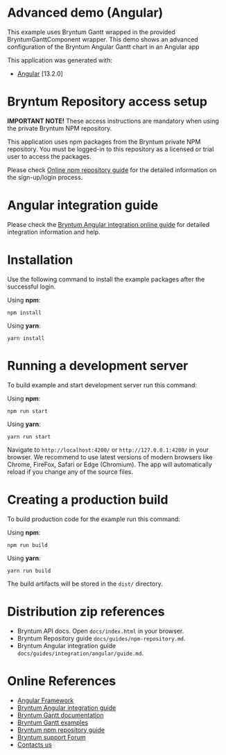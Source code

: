 # Advanced demo (Angular)

This example uses Bryntum Gantt wrapped in the provided BryntumGanttComponent wrapper.
This demo shows an advanced configuration of the Bryntum Angular Gantt chart in an Angular app

This application was generated with:

* [Angular](https://angular.io/) [13.2.0]

# Bryntum Repository access setup

**IMPORTANT NOTE!** These access instructions are mandatory when using the private Bryntum NPM repository.

This application uses npm packages from the Bryntum private NPM repository. You must be logged-in to this repository as
a licensed or trial user to access the packages.

Please check [Online npm repository guide](https://bryntum.com/products/gantt/docs/guide/Gantt/npm-repository) for the detailed information on the
sign-up/login process.

# Angular integration guide

Please check the [Bryntum Angular integration online guide](https://bryntum.com/products/gantt/docs/guide/Gantt/integration/angular/guide) for detailed
integration information and help.

# Installation

Use the following command to install the example packages after the successful login.

Using **npm**:

```shell
npm install
```

Using **yarn**:

```shell
yarn install
```

# Running a development server

To build example and start development server run this command:

Using **npm**:

```shell
npm run start
```

Using **yarn**:

```shell
yarn run start
```

Navigate to `http://localhost:4200/` or `http://127.0.0.1:4200/` in your browser. We recommend to use latest versions of
modern browsers like Chrome, FireFox, Safari or Edge (Chromium). The app will automatically reload if you change any of
the source files.

# Creating a production build

To build production code for the example run this command:

Using **npm**:

```shell
npm run build
```

Using **yarn**:

```shell
yarn run build
```

The build artifacts will be stored in the `dist/` directory.

# Distribution zip references

* Bryntum API docs. Open `docs/index.html` in your browser.
* Bryntum Repository guide `docs/guides/npm-repository.md`.
* Bryntum Angular integration guide `docs/guides/integration/angular/guide.md`.

# Online References

* [Angular Framework](https://angular.io)
* [Bryntum Angular integration guide](https://bryntum.com/products/gantt/docs/guide/Gantt/integration/angular/guide)
* [Bryntum Gantt documentation](https://bryntum.com/products/gantt/docs/)
* [Bryntum Gantt examples](https://bryntum.com/products/gantt/examples/)
* [Bryntum npm repository guide](https://bryntum.com/products/gantt/docs/guide/Gantt/npm-repository)
* [Bryntum support Forum](https://forum.bryntum.com/)
* [Contacts us](https://bryntum.com/contact/)
